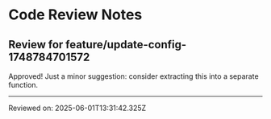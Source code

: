 # Code Review Notes

## Review for feature/update-config-1748784701572

Approved! Just a minor suggestion: consider extracting this into a separate function.

---
Reviewed on: 2025-06-01T13:31:42.325Z